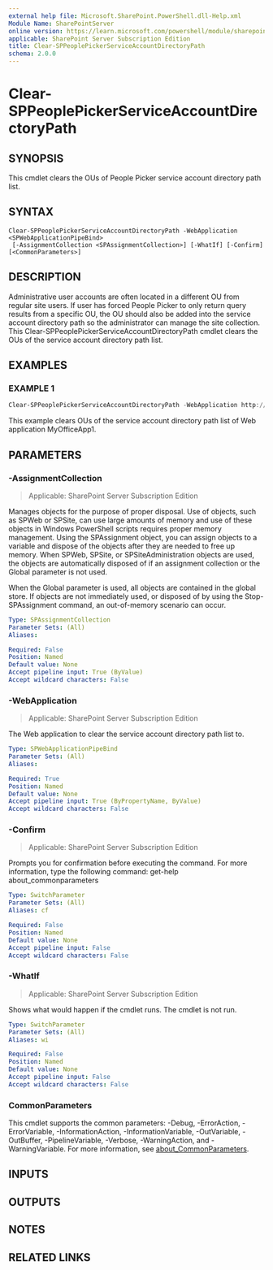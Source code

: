 ```yaml
---
external help file: Microsoft.SharePoint.PowerShell.dll-Help.xml
Module Name: SharePointServer
online version: https://learn.microsoft.com/powershell/module/sharepoint-server/clear-sppeoplepickerserviceaccountdirectorypath
applicable: SharePoint Server Subscription Edition
title: Clear-SPPeoplePickerServiceAccountDirectoryPath
schema: 2.0.0
---
```


# Clear-SPPeoplePickerServiceAccountDirectoryPath

## SYNOPSIS
This cmdlet clears the OUs of People Picker service account directory path list.

## SYNTAX

```
Clear-SPPeoplePickerServiceAccountDirectoryPath -WebApplication <SPWebApplicationPipeBind>
 [-AssignmentCollection <SPAssignmentCollection>] [-WhatIf] [-Confirm] [<CommonParameters>]
```

## DESCRIPTION
Administrative user accounts are often located in a different OU from regular site users.
If user has forced People Picker to only return query results from a specific OU, the OU should also be added into the service account directory path so the administrator can manage the site collection.
This Clear-SPPeoplePickerServiceAccountDirectoryPath cmdlet clears the OUs of the service account directory path list.

## EXAMPLES

### EXAMPLE 1
```powershell
Clear-SPPeoplePickerServiceAccountDirectoryPath -WebApplication http://MyOfficeApp1
```

This example clears OUs of the service account directory path list of Web application MyOfficeApp1.

## PARAMETERS

### -AssignmentCollection

> Applicable: SharePoint Server Subscription Edition

Manages objects for the purpose of proper disposal.
Use of objects, such as SPWeb or SPSite, can use large amounts of memory and use of these objects in Windows PowerShell scripts requires proper memory management.
Using the SPAssignment object, you can assign objects to a variable and dispose of the objects after they are needed to free up memory.
When SPWeb, SPSite, or SPSiteAdministration objects are used, the objects are automatically disposed of if an assignment collection or the Global parameter is not used.

When the Global parameter is used, all objects are contained in the global store.
If objects are not immediately used, or disposed of by using the Stop-SPAssignment command, an out-of-memory scenario can occur.

```yaml
Type: SPAssignmentCollection
Parameter Sets: (All)
Aliases:

Required: False
Position: Named
Default value: None
Accept pipeline input: True (ByValue)
Accept wildcard characters: False
```

### -WebApplication

> Applicable: SharePoint Server Subscription Edition

The Web application to clear the service account directory path list to.

```yaml
Type: SPWebApplicationPipeBind
Parameter Sets: (All)
Aliases:

Required: True
Position: Named
Default value: None
Accept pipeline input: True (ByPropertyName, ByValue)
Accept wildcard characters: False
```

### -Confirm

> Applicable: SharePoint Server Subscription Edition

Prompts you for confirmation before executing the command.
For more information, type the following command: get-help about_commonparameters

```yaml
Type: SwitchParameter
Parameter Sets: (All)
Aliases: cf

Required: False
Position: Named
Default value: None
Accept pipeline input: False
Accept wildcard characters: False
```

### -WhatIf

> Applicable: SharePoint Server Subscription Edition

Shows what would happen if the cmdlet runs.
The cmdlet is not run.

```yaml
Type: SwitchParameter
Parameter Sets: (All)
Aliases: wi

Required: False
Position: Named
Default value: None
Accept pipeline input: False
Accept wildcard characters: False
```

### CommonParameters
This cmdlet supports the common parameters: -Debug, -ErrorAction, -ErrorVariable, -InformationAction, -InformationVariable, -OutVariable, -OutBuffer, -PipelineVariable, -Verbose, -WarningAction, and -WarningVariable. For more information, see [about_CommonParameters](https://go.microsoft.com/fwlink/?LinkID=113216).

## INPUTS

## OUTPUTS

## NOTES

## RELATED LINKS
